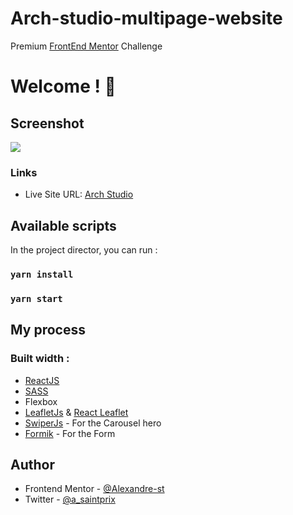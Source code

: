 # Arch-studio-multipage-website

Premium [FrontEnd Mentor](https://www.frontendmentor.io/challenges) Challenge

# Welcome ! 👋

## Screenshot

![](./src/assets/ArchStudio.png)

### Links

- Live Site URL: [Arch Studio](https://alexandre-st-arch-studio.netlify.app)

## Available scripts

In the project director, you can run :

### `yarn install`

### `yarn start`

## My process

### Built width :

- [ReactJS](https://fr.reactjs.org)
- [SASS](https://sass-lang.com)
- Flexbox
- [LeafletJs](https://leafletjs.com) & [React Leaflet](https://react-leaflet.js.org/)
- [SwiperJs](https://swiperjs.com) - For the Carousel hero
- [Formik](https://formik.org) - For the Form

## Author

- Frontend Mentor - [@Alexandre-st](https://www.frontendmentor.io/profile/Alexandre-st)
- Twitter - [@a_saintprix](https://twitter.com/a_saintprix)
